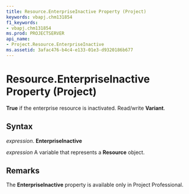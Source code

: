 ```yaml
---
title: Resource.EnterpriseInactive Property (Project)
keywords: vbapj.chm131854
f1_keywords:
- vbapj.chm131854
ms.prod: PROJECTSERVER
api_name:
- Project.Resource.EnterpriseInactive
ms.assetid: 3afac476-b4c4-e133-01e3-d9320186b677
---
```



# Resource.EnterpriseInactive Property (Project)

 **True** if the enterprise resource is inactivated. Read/write **Variant**.


## Syntax

 _expression_. **EnterpriseInactive**

 _expression_ A variable that represents a **Resource** object.


## Remarks

The  **EnterpriseInactive** property is available only in Project Professional.


